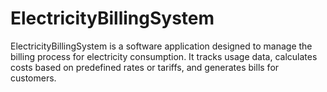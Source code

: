 # ElectricityBillingSystem
ElectricityBillingSystem is a software application designed to manage the billing process for electricity consumption. It tracks usage data, calculates costs based on predefined rates or tariffs, and generates bills for customers.
